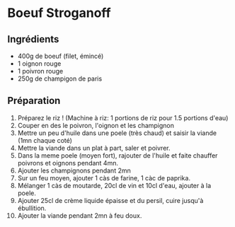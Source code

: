 # Boeuf Stroganoff

## Ingrédients

* 400g de boeuf (filet, émincé)
* 1 oignon rouge
* 1 poivron rouge
* 250g de champigon de paris

## Préparation

1.  Préparez le riz ! (Machine à riz: 1 portions de riz pour 1.5 portions
    d'eau)
2.  Couper en des le poivron, l'oignon et les champignon
3.  Mettre un peu d'huile dans une poele (très chaud) et saisir la viande (1mn
    chaque coté)
4.  Mettre la viande dans un plat à part, saler et poivrer.
5.  Dans la meme poele (moyen fort), rajouter de l'huile et faite chauffer
    poivrons et oignons pendant 4mn.
6.  Ajouter les champignons pendant 2mn
7.  Sur un feu moyen, ajouter 1 càs de farine, 1 càc de paprika.
8.  Mélanger 1 càs de moutarde, 20cl de vin et 10cl d'eau, ajouter à la poele.
9.  Ajouter 25cl de crème liquide épaisse et du persil, cuire jusqu'à
    ébullition.
10. Ajouter la viande pendant 2mn à feu doux.
